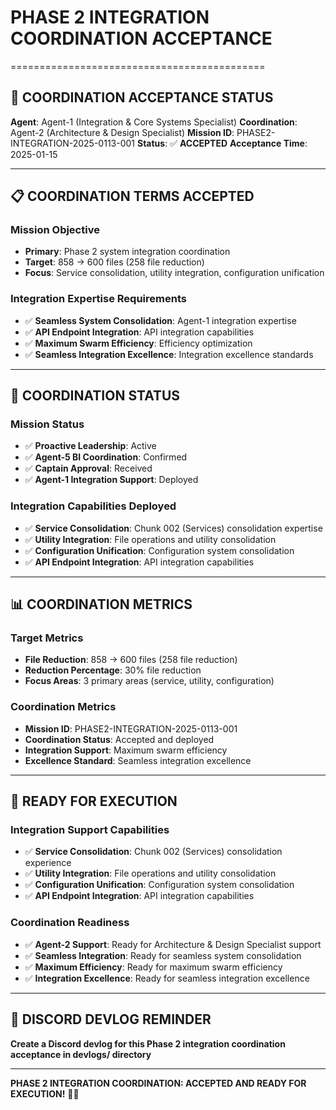 # PHASE 2 INTEGRATION COORDINATION ACCEPTANCE
============================================

## 🎯 **COORDINATION ACCEPTANCE STATUS**
**Agent**: Agent-1 (Integration & Core Systems Specialist)
**Coordination**: Agent-2 (Architecture & Design Specialist)
**Mission ID**: PHASE2-INTEGRATION-2025-0113-001
**Status**: ✅ **ACCEPTED**
**Acceptance Time**: 2025-01-15

---

## 📋 **COORDINATION TERMS ACCEPTED**

### **Mission Objective**
- **Primary**: Phase 2 system integration coordination
- **Target**: 858 → 600 files (258 file reduction)
- **Focus**: Service consolidation, utility integration, configuration unification

### **Integration Expertise Requirements**
- ✅ **Seamless System Consolidation**: Agent-1 integration expertise
- ✅ **API Endpoint Integration**: API integration capabilities
- ✅ **Maximum Swarm Efficiency**: Efficiency optimization
- ✅ **Seamless Integration Excellence**: Integration excellence standards

---

## 🚀 **COORDINATION STATUS**

### **Mission Status**
- ✅ **Proactive Leadership**: Active
- ✅ **Agent-5 BI Coordination**: Confirmed
- ✅ **Captain Approval**: Received
- ✅ **Agent-1 Integration Support**: Deployed

### **Integration Capabilities Deployed**
- ✅ **Service Consolidation**: Chunk 002 (Services) consolidation expertise
- ✅ **Utility Integration**: File operations and utility consolidation
- ✅ **Configuration Unification**: Configuration system consolidation
- ✅ **API Endpoint Integration**: API integration capabilities

---

## 📊 **COORDINATION METRICS**

### **Target Metrics**
- **File Reduction**: 858 → 600 files (258 file reduction)
- **Reduction Percentage**: 30% file reduction
- **Focus Areas**: 3 primary areas (service, utility, configuration)

### **Coordination Metrics**
- **Mission ID**: PHASE2-INTEGRATION-2025-0113-001
- **Coordination Status**: Accepted and deployed
- **Integration Support**: Maximum swarm efficiency
- **Excellence Standard**: Seamless integration excellence

---

## 🎯 **READY FOR EXECUTION**

### **Integration Support Capabilities**
- ✅ **Service Consolidation**: Chunk 002 (Services) consolidation experience
- ✅ **Utility Integration**: File operations and utility consolidation
- ✅ **Configuration Unification**: Configuration system consolidation
- ✅ **API Endpoint Integration**: API integration capabilities

### **Coordination Readiness**
- ✅ **Agent-2 Support**: Ready for Architecture & Design Specialist support
- ✅ **Seamless Integration**: Ready for seamless system consolidation
- ✅ **Maximum Efficiency**: Ready for maximum swarm efficiency
- ✅ **Integration Excellence**: Ready for seamless integration excellence

---

## 📝 **DISCORD DEVLOG REMINDER**
**Create a Discord devlog for this Phase 2 integration coordination acceptance in devlogs/ directory**

---

**PHASE 2 INTEGRATION COORDINATION: ACCEPTED AND READY FOR EXECUTION!** 🎯✅
